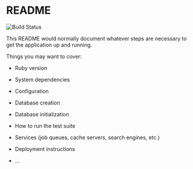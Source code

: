 # README


![Build Status](https://codeship.com/projects/7b68f8c0-2dba-0138-adac-4efad49979b2/status?branch=master)


This README would normally document whatever steps are necessary to get the
application up and running.

Things you may want to cover:

* Ruby version

* System dependencies

* Configuration

* Database creation

* Database initialization

* How to run the test suite

* Services (job queues, cache servers, search engines, etc.)

* Deployment instructions

* ...
